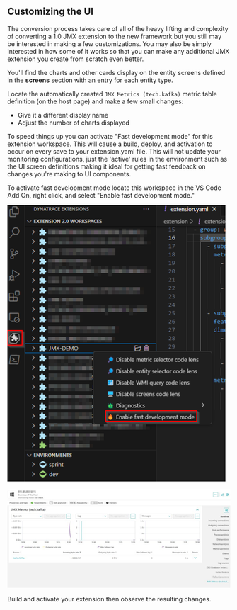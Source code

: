 ## Customizing the UI

The conversion process takes care of all of the heavy lifting and complexity of converting a 1.0 JMX extension to the new framework but you still may be interested in making a few customizations. You may also be simply interested in how some of it works so that you can make any additional JMX extension you create from scratch even better.

You'll find the charts and other cards display on the entity screens defined in the **screens** section with an entry for each entity type.

Locate the automatically created `JMX Metrics (tech.kafka)` metric table definition (on the host page) and make a few small changes:
- Give it a different display name
- Adjust the number of charts displayed

To speed things up you can activate "Fast development mode" for this extension workspace. This will cause a build, deploy, and activation to occur on every save to your extension.yaml file. This will not update your monitoring configurations, just the 'active' rules in the environment such as the UI screen definitions making it ideal for getting fast feedback on changes you're making to UI components.

To activate fast development mode locate this workspace in the VS Code Add On, right click, and select "Enable fast development mode."

![Conversion](../../../assets/images/03_jmx_fast_development.png)

![Conversion](../../../assets/images/03_jmx_metric_table.png)

Build and activate your extension then observe the resulting changes.